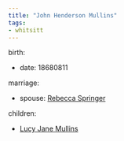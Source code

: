 ```yaml
---
title: "John Henderson Mullins"
tags:
- whitsitt
---
```


birth:
  - date: 18680811

marriage:
  - spouse: [Rebecca Springer](Rebecca%20Springer.md)    

children:
  - [Lucy Jane Mullins](Lucy%20Jane%20Mullins.md)

